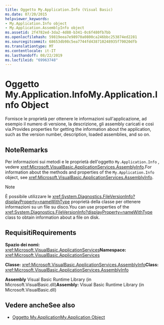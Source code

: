 ```yaml
---
title: Oggetto My.Application.Info (Visual Basic)
ms.date: 07/20/2015
helpviewer_keywords:
- My.Application.Info object
- My.Application.AssemblyInfo object
ms.assetid: 2f4782ed-3da2-4d88-b341-0c6f480fb7bb
ms.openlocfilehash: 59819eea7e98970a0800ca246bbc253874ed2281
ms.sourcegitcommit: 68653db98c5ea7744fd438710248935f70020dfb
ms.translationtype: MT
ms.contentlocale: it-IT
ms.lasthandoff: 08/22/2019
ms.locfileid: "69963748"
---
```

# <a name="myapplicationinfo-object"></a><span data-ttu-id="2e365-102">Oggetto My.Application.Info</span><span class="sxs-lookup"><span data-stu-id="2e365-102">My.Application.Info Object</span></span>
<span data-ttu-id="2e365-103">Fornisce le proprietà per ottenere le informazioni sull'applicazione, ad esempio il numero di versione, la descrizione, gli assembly caricati e così via.</span><span class="sxs-lookup"><span data-stu-id="2e365-103">Provides properties for getting the information about the application, such as the version number, description, loaded assemblies, and so on.</span></span>  
  
## <a name="remarks"></a><span data-ttu-id="2e365-104">Note</span><span class="sxs-lookup"><span data-stu-id="2e365-104">Remarks</span></span>  
 <span data-ttu-id="2e365-105">Per informazioni sui metodi e le proprietà dell'oggetto `My.Application.Info` , vedere <xref:Microsoft.VisualBasic.ApplicationServices.AssemblyInfo>.</span><span class="sxs-lookup"><span data-stu-id="2e365-105">For information about the methods and properties of the `My.Application.Info` object, see <xref:Microsoft.VisualBasic.ApplicationServices.AssemblyInfo>.</span></span>  
  
> [!NOTE]
> <span data-ttu-id="2e365-106">È possibile utilizzare le <xref:System.Diagnostics.FileVersionInfo?displayProperty=nameWithType> proprietà della classe per ottenere informazioni su un file su disco.</span><span class="sxs-lookup"><span data-stu-id="2e365-106">You can use properties of the <xref:System.Diagnostics.FileVersionInfo?displayProperty=nameWithType> class to obtain information about a file on disk.</span></span>  
  
## <a name="requirements"></a><span data-ttu-id="2e365-107">Requisiti</span><span class="sxs-lookup"><span data-stu-id="2e365-107">Requirements</span></span>  
 <span data-ttu-id="2e365-108">**Spazio dei nomi:** <xref:Microsoft.VisualBasic.ApplicationServices></span><span class="sxs-lookup"><span data-stu-id="2e365-108">**Namespace:** <xref:Microsoft.VisualBasic.ApplicationServices></span></span>  
  
 <span data-ttu-id="2e365-109">**Classe:** <xref:Microsoft.VisualBasic.ApplicationServices.AssemblyInfo></span><span class="sxs-lookup"><span data-stu-id="2e365-109">**Class:** <xref:Microsoft.VisualBasic.ApplicationServices.AssemblyInfo></span></span>  
  
 <span data-ttu-id="2e365-110">**Assembly** Visual Basic Runtime Library (in Microsoft.VisualBasic.dll)</span><span class="sxs-lookup"><span data-stu-id="2e365-110">**Assembly:** Visual Basic Runtime Library (in Microsoft.VisualBasic.dll)</span></span>  
  
## <a name="see-also"></a><span data-ttu-id="2e365-111">Vedere anche</span><span class="sxs-lookup"><span data-stu-id="2e365-111">See also</span></span>

- [<span data-ttu-id="2e365-112">Oggetto My.Application</span><span class="sxs-lookup"><span data-stu-id="2e365-112">My.Application Object</span></span>](../../../visual-basic/language-reference/objects/my-application-object.md)
